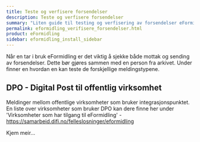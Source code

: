 ```yaml
---
title: Teste og verfisere forsendelser
description: Teste og verfisere forsendelser
summary: "Liten guide til testing og verfisering av forsendelser eFormidling"
permalink: eformidling_verifisere_forsendelser.html
product: eFormidling
sidebar: eformidling_install_sidebar
---
```


Når en tar i bruk eFormidling er det viktig å sjekke både mottak og sending av forsendelser. Dette bør gjøres sammen med en person fra arkivet. Under finner en hvordan en kan teste de forskjellige meldingstypene.

## DPO - Digital Post til offentlig virksomhet
Meldinger mellom offentlige virksomheter som bruker integrasjonspunktet. En liste over virksomheter som bruker DPO kan dere finne her under 'Virksomheter som har tilgang til eFormidling' - https://samarbeid.difi.no/felleslosninger/eformidling

Kjem meir...
